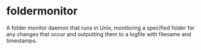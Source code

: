 # foldermonitor
A folder monitor daemon that runs in Unix, monitoring a specified folder for any changes that occur and outputting them to a logfile with filename and timestamps.
